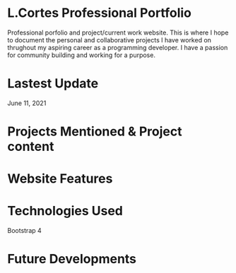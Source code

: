 # L.Cortes Professional Portfolio 
Professional porfolio and project/current work website. This is where I hope to document the personal and collaborative projects I 
have worked on thrughout my aspiring career as a programming developer. I have a passion for community building and working for a purpose. 

# Lastest Update
June 11, 2021 

# Projects Mentioned & Project content

# Website Features

# Technologies Used 
Bootstrap 4

# Future Developments